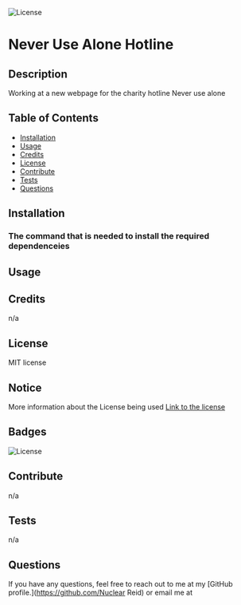 ![License](https://img.shields.io/badge/License-MIT-yellow.svg)

  # Never Use Alone Hotline
  
  ## Description
  Working at a new webpage for the charity hotline Never use alone

  ## Table of Contents
  
  - [Installation](#installation)
  - [Usage](#usage)
  - [Credits](#credits)
  - [License](#license)
  - [Contribute](#contribute)
  - [Tests](#tests)
  - [Questions](#questions)
  
  ## Installation

  ### The command that is needed to install the required dependenceies

  ## Usage
  
  
  ## Credits
  
  n/a
  
  ## License
  
  MIT license
## Notice

More information about the License being used
 [Link to the license](https://mit-license.org/)
  
  ## Badges
  
  ![License](https://img.shields.io/badge/License-MIT-yellow.svg)
  
  ## Contribute
  
  n/a 
  
  ## Tests
  
  n/a  
  
  ## Questions
    
  If you have any questions, feel free to reach out to me at my [GitHub profile.](https://github.com/Nuclear Reid) or email me at 
  